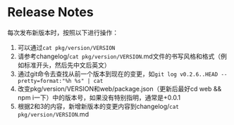 # Release Notes

每次发布新版本时，按照以下进行操作：
1. 可以通过`cat pkg/version/VERSION`
2. 请参考changelog/`cat pkg/version/VERSION`.md文件的书写风格和格式（例如标准开头，然后先中文后英文）
3. 通过git命令去查找从前一个版本到现在的变更，如`git log v0.2.6..HEAD --pretty=format:"%h %s" | cat`
4. 改变pkg/version/VERSION和web/package.json（更新后最好cd web && npm i一下）中的版本号，如果没有特别指明，通常是+0.0.1
5. 根据2和3的内容，新增新版本的变更内容到changelog/`cat pkg/version/VERSION`.md